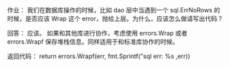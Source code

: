 作业：
我们在数据库操作的时候，比如 dao 层中当遇到一个 sql.ErrNoRows 的时候，是否应该 Wrap 这个 error，抛给上层。为什么，应该怎么做请写出代码？


回答：
应该。
如果和其他库进行协作，考虑使用 errors.Wrap 或者 errors.Wrapf 保存堆栈信息。同样适用于和标准库协作的时候。 

返回代码：
return errors.Wrapf(err, fmt.Sprintf("sql err: %s ,err))

